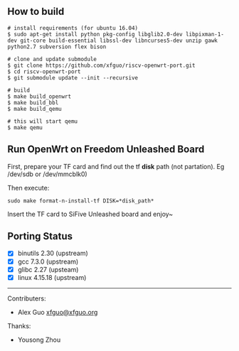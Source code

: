 How to build
------------

```
# install requirements (for ubuntu 16.04)
$ sudo apt-get install python pkg-config libglib2.0-dev libpixman-1-dev git-core build-essential libssl-dev libncurses5-dev unzip gawk python2.7 subversion flex bison

# clone and update submodule
$ git clone https://github.com/xfguo/riscv-openwrt-port.git
$ cd riscv-openwrt-port
$ git submodule update --init --recursive

# build
$ make build_openwrt
$ make build_bbl
$ make build_qemu

# this will start qemu
$ make qemu
```

Run OpenWrt on Freedom Unleashed Board
--------------------------------------

First, prepare your TF card and find out the tf **disk** path (not partation). Eg /dev/sdb or /dev/mmcblk0)

Then execute:

```
sudo make format-n-install-tf DISK=*disk_path*
```

Insert the TF card to SiFive Unleashed board and enjoy~

Porting Status
--------------

- [x] binutils 2.30 (upstream)
- [x] gcc 7.3.0 (upstream)
- [x] glibc 2.27 (upsteam)
- [x] linux 4.15.18 (upstream)

----

Contributers:

- Alex Guo <xfguo@xfguo.org>

Thanks:

- Yousong Zhou
